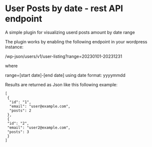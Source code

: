 # User Posts by date - rest API endpoint
A simple plugin for visualizing userd posts amount by date range

The plugin works by enabling the following endpoint in your wordpress instance:

/wp-json/users/v1/user-listing?range=20230101-20231231

where

range=[start date]-[end date]
using date format: yyyymmdd

Results are returned as Json like this following example:

```
[
 {
  "id": "1",
  "email": "user@example.com",
  "posts": 2
 },
 {
 "id": "2",
 "email": "user2@example.com",
 "posts": 3
 }
]
```
